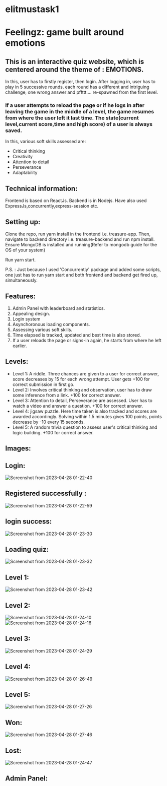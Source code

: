 # elitmustask1

# Feelingz: game built around emotions

## This is an interactive quiz website, which is centered around the theme of : EMOTIONS.

In this, user has to firstly register, then login. After logging in, user has to play in 5 successive rounds. each round has a different and intriguing challenge, one wrong answer and pffttt.... re-spawned from the first level.
### If a user attempts to reload the page or if he logs in after leaving the game in the middle of a level, the game resumes from where the user left it last time. The state(current level,current score,time and high score) of a user is always saved.

In this, various soft skills assessed are:
 - Critical thinking
 - Creativity
 - Attention to detail
 - Perseverance
 - Adaptability

## Technical information:

Frontend is based on ReactJs. Backend is in Nodejs. Have also used ExpressJs,concurrently,express-session etc.

## Setting up:
Clone the repo, run yarn install in the frontend i.e. treasure-app. Then, navigate to backend directory i.e. treasure-backend and run npm install. Ensure MongoDB is installed and running(Refer to mongodb guide for the OS of your system)

Run yarn start.

P.S. : Just because I used 'Concurrently' package and added some scripts, one just has to run yarn start and both frontend and backend get fired up, simultaneously.

## Features:
1. Admin Panel with leaderboard and statistics.
2. Appealing design.
3. Login system
4. Asynchoronous loading components.
5. Assessing various soft skills.
6. Time elapsed is tracked, updated and best time is also stored.
7. If a user reloads the page or signs-in again, he starts from where he left earlier.

## Levels:
- Level 1: A riddle. Three chances are given to a user for correct answer, score decreases by 15 for each wrong attempt. User gets +100 for correct submission in first go.
- Level 2: Involves critical thinking and observation, user has to draw some inference from a link. +100 for correct answer.
- Level 3: Attention to detail, Perseverance are assessed. User has to watch a video and answer a question. +100 for correct answer.
- Level 4: jigsaw puzzle. Here time taken is also tracked and scores are awarded accordingly. Solving within 1.5 minutes gives 100 points, points decrease by -10 every 15 seconds.
- Level 5: A random trivia question to assess user's critical thinking and logic building. +100 for correct answer.

## Images:
## Login:

![Screenshot from 2023-04-28 01-22-40](https://user-images.githubusercontent.com/85434037/234979395-f66531ff-e5dc-4dfb-bc7a-475067e625de.png)
## Registered successfully :
![Screenshot from 2023-04-28 01-22-59](https://user-images.githubusercontent.com/85434037/234979578-3a539697-f655-4821-afa9-ce50b36bf3af.png)

## login success:
![Screenshot from 2023-04-28 01-23-30](https://user-images.githubusercontent.com/85434037/234979668-238fbd9e-f92b-465f-9e0b-4648f8c78fab.png)

## Loading quiz:
![Screenshot from 2023-04-28 01-23-32](https://user-images.githubusercontent.com/85434037/234979732-6df61aec-abd3-4ef1-803f-bb89d086ff7b.png)

## Level 1:
![Screenshot from 2023-04-28 01-23-42](https://user-images.githubusercontent.com/85434037/234979798-94d659ce-09fc-4b4f-8b14-367970360ee0.png)

## Level 2:
![Screenshot from 2023-04-28 01-24-10](https://user-images.githubusercontent.com/85434037/234979891-9be6674e-31a9-40fd-80fe-285532ee7fe7.png)
![Screenshot from 2023-04-28 01-24-16](https://user-images.githubusercontent.com/85434037/234979902-e88ad11b-ffe4-408d-a585-4658a1d4b51d.png)

## Level 3:
![Screenshot from 2023-04-28 01-24-29](https://user-images.githubusercontent.com/85434037/234979942-95122f73-54a2-49da-b2ab-5e6430b548df.png)

## Level 4:

![Screenshot from 2023-04-28 01-26-49](https://user-images.githubusercontent.com/85434037/234979970-79a917ea-d505-49f7-a2cc-c2e8197bd116.png)

## Level 5:
![Screenshot from 2023-04-28 01-27-26](https://user-images.githubusercontent.com/85434037/234980031-3a13a2c4-0202-42f6-822d-7f04d4036a90.png)

## Won:
![Screenshot from 2023-04-28 01-27-46](https://user-images.githubusercontent.com/85434037/234980117-bd141872-90d7-4bd7-ac25-79d798db969a.png)

## Lost:
![Screenshot from 2023-04-28 01-24-47](https://user-images.githubusercontent.com/85434037/234980185-daba3cac-be32-4090-a21f-9f668f9ae74a.png)

## Admin Panel:






